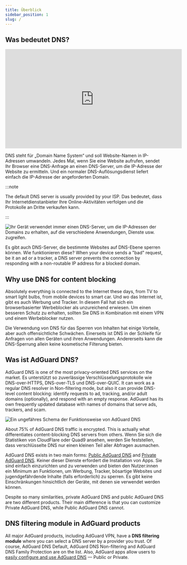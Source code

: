```yaml
---
title: Überblick
sidebar_position: 1
slug: /
---
```


## Was bedeutet DNS?

<iframe width="560" height="315" class="youtube-video" src="https://www.youtube-nocookie.com/embed/MSp7Ki03-LI" title="YouTube-Videoplayer" frameborder="0" allow="accelerometer; autoplay; clipboard-write; encrypted-media; gyroscope; picture-in-picture" allowfullscreen></iframe>

DNS steht für „Domain Name System“ und soll Website-Namen in IP-Adressen umwandeln. Jedes Mal, wenn Sie eine Website aufrufen, sendet Ihr Browser eine DNS-Anfrage an einen DNS-Server, um die IP-Adresse der Website zu ermitteln. Und ein normaler DNS-Auflösungsdienst liefert einfach die IP-Adresse der angeforderten Domain.

:::note

The default DNS server is usually provided by your ISP. Das bedeutet, dass Ihr Internetdienstanbieter Ihre Online-Aktivitäten verfolgen und die Protokolle an Dritte verkaufen kann.

:::

![Ihr Gerät verwendet immer einen DNS-Server, um die IP-Adressen der Domains zu erhalten, auf die verschiedene Anwendungen, Dienste usw. zugreifen.](https://cdn.adtidy.org/content/blog/articles/dns-cbs/scr1.png)

Es gibt auch DNS-Server, die bestimmte Websites auf DNS-Ebene sperren können. Wie funktionieren diese? When your device sends a "bad" request, be it an ad or a tracker, a DNS server prevents the connection by responding with a non-routable IP address for a blocked domain.

## Why use DNS for content blocking

Absolutely everything is connected to the Internet these days, from TV to smart light bulbs, from mobile devices to smart car. Und wo das Internet ist, gibt es auch Werbung und Tracker. In diesem Fall hat sich ein browserbasierter Werbeblocker als unzureichend erwiesen. Um einen besseren Schutz zu erhalten, sollten Sie DNS in Kombination mit einem VPN und einem Werbeblocker nutzen.

Die Verwendung von DNS für das Sperren von Inhalten hat einige Vorteile, aber auch offensichtliche Schwächen. Einerseits ist DNS in der Schleife für Anfragen von allen Geräten und ihren Anwendungen. Andererseits kann die DNS-Sperrung allein keine kosmetische Filterung bieten.

## Was ist AdGuard DNS?

AdGuard DNS is one of the most privacy-oriented DNS services on the market. Es unterstützt so zuverlässige Verschlüsselungsprotokolle wie DNS-over-HTTPS, DNS-over-TLS und DNS-over-QUIC. It can work as a regular DNS resolver in Non-filtering mode, but also it can provide DNS-level content blocking: identify requests to ad, tracking, and/or adult domains (optionally), and respond with an empty response. AdGuard has its own frequently updated database with names of domains that serve ads, trackers, and scam.

![Ein ungefähres Schema der Funktionsweise von AdGuard DNS](https://cdn.adtidy.org/public/Adguard/Blog/scr2.png)

About 75% of AdGuard DNS traffic is encrypted. This is actually what differentiates content-blocking DNS servers from others. Wenn Sie sich die Statistiken von CloudFlare oder Quad9 ansehen, werden Sie feststellen, dass verschlüsselte DNS nur einen kleinen Teil aller Abfragen ausmachen.

AdGuard DNS exists in two main forms: [Public AdGuard DNS](public-dns/overview) and [Private AdGuard DNS](private-dns/overview). Keiner dieser Dienste erfordert die Installation von Apps. Sie sind einfach einzurichten und zu verwenden und bieten den Nutzer:innen ein Minimum an Funktionen, um Werbung, Tracker, bösartige Websites und jugendgefährdende Inhalte (falls erforderlich) zu sperren. Es gibt keine Einschränkungen hinsichtlich der Geräte, mit denen sie verwendet werden können.

Despite so many similarities, private AdGuard DNS and public AdGuard DNS are two different products. Their main difference is that you can customize Private AdGuard DNS, while Public AdGuard DNS cannot.

## DNS filtering module in AdGuard products

All major AdGuard products, including AdGuard VPN, have a **DNS filtering module** where you can select a DNS server by a provider you trust. Of course, AdGuard DNS Default, AdGuard DNS Non-filtering and AdGuard DNS Family Protection are on the list. Also, AdGuard apps allow users to [easily configure and use AdGuard DNS](https://adguard-dns.io/public-dns.html) — Public or Private.
